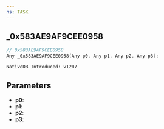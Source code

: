 ```yaml
---
ns: TASK
---
```

## _0x583AE9AF9CEE0958

```c
// 0x583AE9AF9CEE0958
Any _0x583AE9AF9CEE0958(Any p0, Any p1, Any p2, Any p3);
```

```
NativeDB Introduced: v1207
```

## Parameters
* **p0**:
* **p1**:
* **p2**:
* **p3**:
